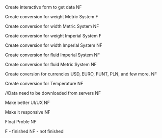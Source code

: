 Create interactive form to get data NF

Create conversion for weight Metric System F 

Create conversion for width Metric System NF

Create conversion for weight Imperial System F

Create conversion for width Imperial System NF

Create conversion for fluid Imperial System NF

Create conversion for fluid Metric System NF

Create coversion for currencies USD, EURO, FUNT, PLN, and few more. NF 

Create conversion for Temperature NF

//Data need to be downloaded from servers NF 

Make better UI/UX NF

Make it responsive NF

Float Proble NF

F - finished
NF - not finished
